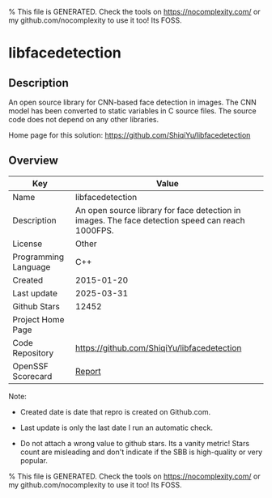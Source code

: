 
% This file is GENERATED. Check the tools on https://nocomplexity.com/ or my github.com/nocomplexity to use it too! Its FOSS. 

# libfacedetection

## Description 

An open source library for CNN-based face detection in images. The CNN model has been converted to static variables in C source files. The source code does not depend on any other libraries. 

Home page for this solution: https://github.com/ShiqiYu/libfacedetection 

## Overview 

| Key | Value |
| --- | --- |
| Name | libfacedetection |
| Description | An open source library for face detection in images. The face detection speed can reach 1000FPS.  |
| License | Other |
| Programming Language | C++ |
| Created | 2015-01-20 |
| Last update | 2025-03-31 |
| Github Stars | 12452 |
| Project Home Page |  |
| Code Repository | https://github.com/ShiqiYu/libfacedetection |
| OpenSSF Scorecard | [Report](https://securityscorecards.dev/viewer/?uri=github.com/ShiqiYu/libfacedetection) |

Note:
 - Created date is date that repro is created on Github.com. 

- Last update is only the last date I run an automatic check. 

- Do not attach a wrong value to github stars. Its a vanity metric! Stars count are misleading and 
don't indicate if the SBB is high-quality or very popular.

% This file is GENERATED. Check the tools on https://nocomplexity.com/ or my github.com/nocomplexity to use it too! Its FOSS. 

